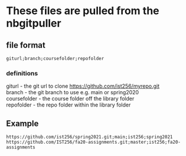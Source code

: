 # These files are pulled from the nbgitpuller

## file format

`giturl;branch;coursefolder;repofolder`


### definitions

giturl - the git url to clone https://github.com/ist256/myrepo.git  
branch - the git branch to use e.g. main or spring2020  
coursefolder - the course folder off the library folder  
repofolder - the repo folder within the library folder  


## Example
```
https://github.com/ist256/spring2021.git;main;ist256;spring2021
https://github.com/IST256/fa20-assignments.git;master;ist256;fa20-assignments
```
